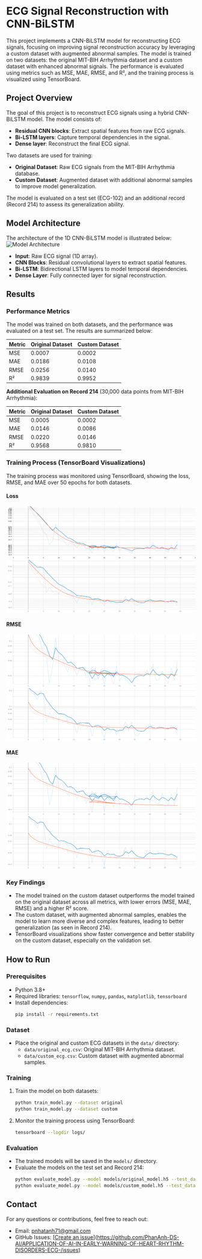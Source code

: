 # ECG Signal Reconstruction with CNN-BiLSTM

This project implements a CNN-BiLSTM model for reconstructing ECG signals, focusing on improving signal reconstruction accuracy by leveraging a custom dataset with augmented abnormal samples. The model is trained on two datasets: the original MIT-BIH Arrhythmia dataset and a custom dataset with enhanced abnormal signals. The performance is evaluated using metrics such as MSE, MAE, RMSE, and R², and the training process is visualized using TensorBoard.

## Project Overview
The goal of this project is to reconstruct ECG signals using a hybrid CNN-BiLSTM model. The model consists of:
- **Residual CNN blocks**: Extract spatial features from raw ECG signals.
- **Bi-LSTM layers**: Capture temporal dependencies in the signal.
- **Dense layer**: Reconstruct the final ECG signal.

Two datasets are used for training:
- **Original Dataset**: Raw ECG signals from the MIT-BIH Arrhythmia database.
- **Custom Dataset**: Augmented dataset with additional abnormal samples to improve model generalization.

The model is evaluated on a test set (ECG-102) and an additional record (Record 214) to assess its generalization ability.

## Model Architecture
The architecture of the 1D CNN-BiLSTM model is illustrated below:
![Model Architecture](notebook_test/img/architecture.png)

- **Input**: Raw ECG signal (1D array).
- **CNN Blocks**: Residual convolutional layers to extract spatial features.
- **Bi-LSTM**: Bidirectional LSTM layers to model temporal dependencies.
- **Dense Layer**: Fully connected layer for signal reconstruction.

## Results
### Performance Metrics
The model was trained on both datasets, and the performance was evaluated on a test set. The results are summarized below:

| Metric | Original Dataset | Custom Dataset |
|--------|------------------|----------------|
| MSE    | 0.0007           | 0.0002         |
| MAE    | 0.0186           | 0.0108         |
| RMSE   | 0.0256           | 0.0140         |
| R²     | 0.9839           | 0.9952         |

**Additional Evaluation on Record 214** (30,000 data points from MIT-BIH Arrhythmia):

| Metric | Original Dataset | Custom Dataset |
|--------|------------------|----------------|
| MSE    | 0.0005           | 0.0002         |
| MAE    | 0.0146           | 0.0086         |
| RMSE   | 0.0220           | 0.0146         |
| R²     | 0.9568           | 0.9810         |

### Training Process (TensorBoard Visualizations)
The training process was monitored using TensorBoard, showing the loss, RMSE, and MAE over 50 epochs for both datasets.

#### Loss
![Loss (Original Dataset)](notebook_test/img/epoch_loss_original.png)
![Loss (Custom Dataset)](notebook_test/img/epoch_loss_custom.png)

#### RMSE
![RMSE (Original Dataset)](notebook_test/img/epoch_rmse_original.png)
![RMSE (Custom Dataset)](notebook_test/img/epoch_rmse_custom.png)

#### MAE
![MAE (Original Dataset)](notebook_test/img/epoch_mae_original.png)
![MAE (Custom Dataset)](notebook_test/img/epoch_mae_custom.png)

### Key Findings
- The model trained on the custom dataset outperforms the model trained on the original dataset across all metrics, with lower errors (MSE, MAE, RMSE) and a higher R² score.
- The custom dataset, with augmented abnormal samples, enables the model to learn more diverse and complex features, leading to better generalization (as seen in Record 214).
- TensorBoard visualizations show faster convergence and better stability on the custom dataset, especially on the validation set.

## How to Run
### Prerequisites
- Python 3.8+
- Required libraries: `tensorflow`, `numpy`, `pandas`, `matplotlib`, `tensorboard`
- Install dependencies:
  ```bash
  pip install -r requirements.txt
  ```

### Dataset
- Place the original and custom ECG datasets in the `data/` directory:
  - `data/original_ecg.csv`: Original MIT-BIH Arrhythmia dataset.
  - `data/custom_ecg.csv`: Custom dataset with augmented abnormal samples.

### Training
1. Train the model on both datasets:
   ```bash
   python train_model.py --dataset original
   python train_model.py --dataset custom
   ```
2. Monitor the training process using TensorBoard:
   ```bash
   tensorboard --logdir logs/
   ```

### Evaluation
- The trained models will be saved in the `models/` directory.
- Evaluate the models on the test set and Record 214:
  ```bash
  python evaluate_model.py --model models/original_model.h5 --test_data data/test_ecg.csv
  python evaluate_model.py --model models/custom_model.h5 --test_data data/record_214.csv
  ```

## Contact
For any questions or contributions, feel free to reach out:
- Email: pnhatanh71@gmail.com
- GitHub Issues: [[Create an issue](https://github.com/your-username/your-repo/issues)](https://github.com/PhanAnh-DS-AI/APPLICATION-OF-AI-IN-EARLY-WARNING-OF-HEART-RHYTHM-DISORDERS-ECG-/issues)
